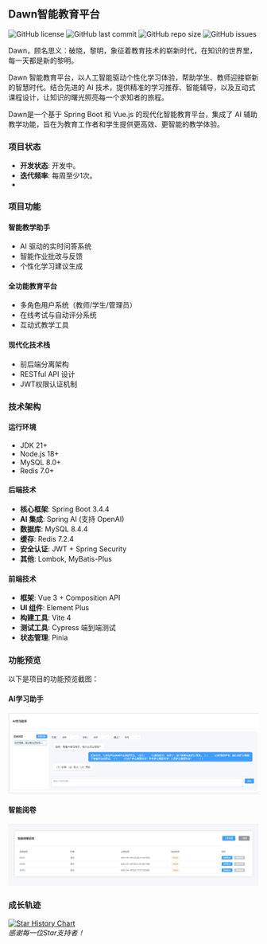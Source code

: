 ## Dawn智能教育平台

![GitHub license](https://img.shields.io/github/license/jetyu/dawn?style=flat-square)
![GitHub last commit](https://img.shields.io/github/last-commit/jetyu/dawn)
![GitHub repo size](https://img.shields.io/github/repo-size/jetyu/dawn)
![GitHub issues](https://img.shields.io/github/issues/jetyu/dawn)

Dawn，顾名思义：破晓，黎明，象征着教育技术的崭新时代，在知识的世界里，每一天都是新的黎明。

Dawn 智能教育平台，以人工智能驱动个性化学习体验，帮助学生、教师迎接崭新的智慧时代。结合先进的 AI 技术，提供精准的学习推荐、智能辅导，以及互动式课程设计，让知识的曙光照亮每一个求知者的旅程。

Dawn是一个基于 Spring Boot 和 Vue.js 的现代化智能教育平台，集成了 AI 辅助教学功能，旨在为教育工作者和学生提供更高效、更智能的教学体验。

### 项目状态
- **开发状态**: 开发中。
- **迭代频率**: 每周至少1次。
-

### 项目功能

#### 智能教学助手
- AI 驱动的实时问答系统
- 智能作业批改与反馈
- 个性化学习建议生成

#### 全功能教育平台
- 多角色用户系统（教师/学生/管理员）
- 在线考试与自动评分系统
- 互动式教学工具

#### 现代化技术栈
- 前后端分离架构
- RESTful API 设计
- JWT权限认证机制

### 技术架构

#### 运行环境
- JDK 21+
- Node.js 18+
- MySQL 8.0+
- Redis 7.0+
  
#### 后端技术
- **核心框架**: Spring Boot 3.4.4
- **AI 集成**: Spring AI (支持 OpenAI)
- **数据库**: MySQL 8.4.4
- **缓存**: Redis 7.2.4
- **安全认证**: JWT + Spring Security
- **其他**: Lombok, MyBatis-Plus

#### 前端技术
- **框架**: Vue 3 + Composition API
- **UI 组件**: Element Plus
- **构建工具**: Vite 4
- **测试工具**: Cypress 端到端测试
- **状态管理**: Pinia

### 功能预览

以下是项目的功能预览截图：

#### AI学习助手
![AI Assistant Preview](docs/preview/AIAssiant_Preview.jpg)

#### 智能阅卷
![Paper Grading Preview](docs/preview/PaperGrading_Preview.jpg)

### 成长轨迹  
[![Star History Chart](https://api.star-history.com/svg?repos=jetyu/Dawn)](https://star-history.com/#jetyu/Dawn)  
*感谢每一位Star支持者！*

